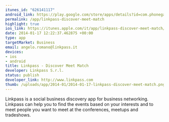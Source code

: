 ```yaml
--- 
itunes_id: "626141117"
android_link: https://play.google.com/store/apps/details?id=com.phonegap.linkpass&hl=it
permalink: /app/linkpass-discover-meet-match
highlight: true
ios_link: https://itunes.apple.com/it/app/linkpass-discover-meet-match/id626141117?mt=8
date: 2014-01-17 12:22:37.462875 +00:00
type: app
targetMarket: Business
email: angelo.romano@linkpass.it
devices: 
- ios
- android
title: Linkpass - Discover Meet Match
developer: Linkpass S.r.l.
status: publish
developer_link: http://www.linkpass.com
thumb: /uploads/app/2014-01/2014-01-17-linkpass-discover-meet-match.png
---
```


Linkpass is a social business discovery app for business networking. Linkpass can help you to find the events based on your interests and to meet people you want to meet at the conferences, meetups and tradeshows.
